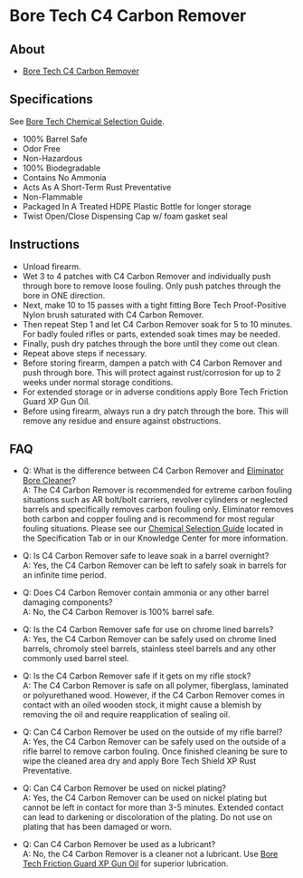 # Bore Tech C4 Carbon Remover

## About

* [Bore Tech C4 Carbon Remover](https://www.boretech.com/products/c4-carbon-remover)

## Specifications

See [Bore Tech Chemical Selection Guide](https://github.com/CumpsD/second-brain/raw/main/assets/shooting/boretech/Chemical-Selection-Guide.pdf).

* 100% Barrel Safe
* Odor Free
* Non-Hazardous
* 100% Biodegradable
* Contains No Ammonia
* Acts As A Short-Term Rust Preventative
* Non-Flammable
* Packaged In A Treated HDPE Plastic Bottle for longer storage
* Twist Open/Close Dispensing Cap w/ foam gasket seal

## Instructions

* Unload firearm.
* Wet 3 to 4 patches with C4 Carbon Remover and individually push through bore to remove loose fouling. Only push patches through the bore in ONE direction.
* Next, make 10 to 15 passes with a tight fitting Bore Tech Proof-Positive Nylon brush saturated with C4 Carbon Remover.
* Then repeat Step 1 and let C4 Carbon Remover soak for 5 to 10 minutes. For badly fouled rifles or parts, extended soak times may be needed.
* Finally, push dry patches through the bore until they come out clean.
* Repeat above steps if necessary.
* Before storing firearm, dampen a patch with C4 Carbon Remover and push through bore. This will protect against rust/corrosion for up to 2 weeks under normal storage conditions.
* For extended storage or in adverse conditions apply Bore Tech Friction Guard XP Gun Oil.
* Before using firearm, always run a dry patch through the bore. This will remove any residue and ensure against obstructions.

## FAQ

* Q: What is the difference between C4 Carbon Remover and [Eliminator Bore Cleaner](https://github.com/CumpsD/second-brain/blob/main/Shooting/Cleaning/Bore%20Tech%20Eliminator%20Bore%20Cleaner.md)? \
  A: The C4 Carbon Remover is recommended for extreme carbon fouling situations such as AR bolt/bolt carriers, revolver cylinders or neglected barrels and specifically removes carbon fouling only. Eliminator removes both carbon and copper fouling and is recommend for most regular fouling situations. Please see our [Chemical Selection Guide](https://github.com/CumpsD/second-brain/raw/main/assets/shooting/boretech/Chemical-Selection-Guide.pdf) located in the Specification Tab or in our Knowledge Center for more information.

* Q: Is C4 Carbon Remover safe to leave soak in a barrel overnight? \
  A: Yes, the C4 Carbon Remover can be left to safely soak in barrels for an infinite time period.

* Q: Does C4 Carbon Remover contain ammonia or any other barrel damaging components? \
  A: No, the C4 Carbon Remover is 100% barrel safe.

* Q: Is the C4 Carbon Remover safe for use on chrome lined barrels? \
  A: Yes, the C4 Carbon Remover can be safely used on chrome lined barrels, chromoly steel barrels, stainless steel barrels and any other commonly used barrel steel.

* Q: Is the C4 Carbon Remover safe if it gets on my rifle stock? \
  A: The C4 Carbon Remover is safe on all polymer, fiberglass, laminated or polyurethaned wood. However, if the C4 Carbon Remover comes in contact with an oiled wooden stock, it might cause a blemish by removing the oil and require reapplication of sealing oil.

* Q: Can C4 Carbon Remover be used on the outside of my rifle barrel? \
  A: Yes, the C4 Carbon Remover can be safely used on the outside of a rifle barrel to remove carbon fouling. Once finished cleaning be sure to wipe the cleaned area dry and apply Bore Tech Shield XP Rust Preventative.

* Q: Can C4 Carbon Remover be used on nickel plating? \
  A: Yes, the C4 Carbon Remover can be used on nickel plating but cannot be left in contact for more than 3-5 minutes. Extended contact can lead to darkening or discoloration of the plating. Do not use on plating that has been damaged or worn.

* Q: Can C4 Carbon Remover be used as a lubricant? \
  A: No, the C4 Carbon Remover is a cleaner not a lubricant. Use [Bore Tech Friction Guard XP Gun Oil](https://github.com/CumpsD/second-brain/blob/main/Shooting/Cleaning/Bore%20Tech%20Friction%20Guard%20XP%20Gun%20Oil.md) for superior lubrication.
